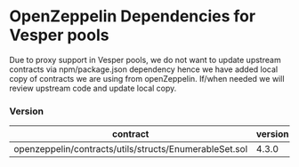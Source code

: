 # OpenZeppelin Dependencies for Vesper pools

Due to proxy support in Vesper pools, we do not want to update upstream contracts via npm/package.json dependency hence we have added local copy of contracts we are using from openZeppelin.
If/when needed we will review upstream code and update local copy.


### Version

| contract                                               | version |
| ------------------------------------------------------ | ------- |
| openzeppelin/contracts/utils/structs/EnumerableSet.sol | 4.3.0   |